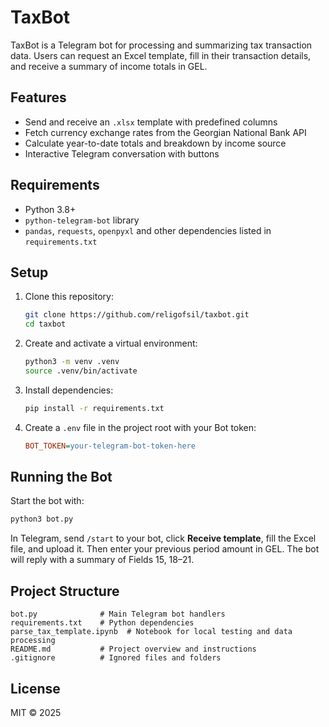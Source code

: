 # TaxBot

TaxBot is a Telegram bot for processing and summarizing tax transaction data.
Users can request an Excel template, fill in their transaction details, and receive a summary of income totals in GEL.

## Features
- Send and receive an `.xlsx` template with predefined columns
- Fetch currency exchange rates from the Georgian National Bank API
- Calculate year-to-date totals and breakdown by income source
- Interactive Telegram conversation with buttons

## Requirements
- Python 3.8+
- `python-telegram-bot` library
- `pandas`, `requests`, `openpyxl` and other dependencies listed in `requirements.txt`

## Setup
1. Clone this repository:
   ```bash
   git clone https://github.com/religofsil/taxbot.git
   cd taxbot
   ```
2. Create and activate a virtual environment:
   ```bash
   python3 -m venv .venv
   source .venv/bin/activate
   ```
3. Install dependencies:
   ```bash
   pip install -r requirements.txt
   ```
4. Create a `.env` file in the project root with your Bot token:
   ```ini
   BOT_TOKEN=your-telegram-bot-token-here
   ```

## Running the Bot
Start the bot with:
```bash
python3 bot.py
```

In Telegram, send `/start` to your bot, click **Receive template**, fill the Excel file, and upload it. Then enter your previous period amount in GEL. The bot will reply with a summary of Fields 15, 18–21.

## Project Structure
```
bot.py              # Main Telegram bot handlers
requirements.txt    # Python dependencies
parse_tax_template.ipynb  # Notebook for local testing and data processing
README.md           # Project overview and instructions
.gitignore          # Ignored files and folders
```

## License
MIT © 2025
